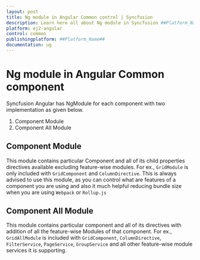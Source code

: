 ```yaml
---
layout: post
title: Ng module in Angular Common control | Syncfusion
description: Learn here all about Ng module in Syncfusion ##Platform_Name## Common control of Syncfusion Essential JS 2 and more.
platform: ej2-angular
control: common
publishingplatform: ##Platform_Name##
documentation: ug
---
```


# Ng module in Angular Common component

Syncfusion Angular has NgModule for each component with two implementation as given below.

1. Component Module
2. Component All Module

## Component Module

This module contains particular Component and all of its child properties directives
available excluding feature-wise modules. For ex., `GridModule` is only included with
`GridComponent` and `ColumnDirective`. This is always advised to use this module,
as you can control what are features of a component you are using and also it much
helpful reducing bundle size when you are using `Webpack` or `Rollup.js`

## Component All Module

This module contains particular component and all of its directives with addition of
all the feature-wise Modules of that component. For ex., `GridAllModule` is included
with `GridComponent`, `ColumnDirective`, `FilterService`, `PageService`, `GroupService`
and all other feature-wise module services it is supporting.
